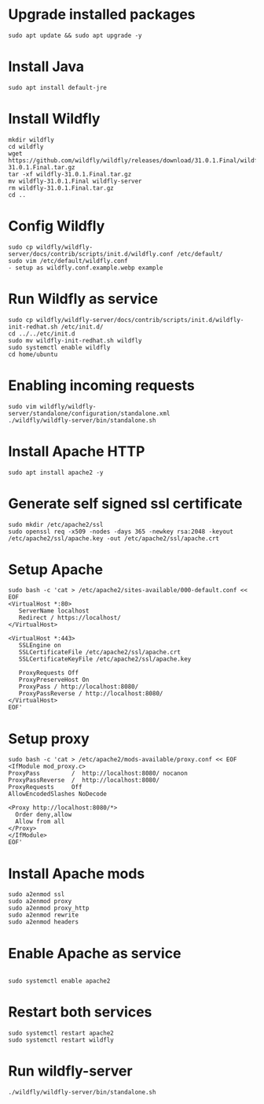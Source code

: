 # Upgrade installed packages

```
sudo apt update && sudo apt upgrade -y

```

# Install Java

```
sudo apt install default-jre

```

# Install Wildfly

```
mkdir wildfly
cd wildfly
wget https://github.com/wildfly/wildfly/releases/download/31.0.1.Final/wildfly-31.0.1.Final.tar.gz
tar -xf wildfly-31.0.1.Final.tar.gz
mv wildfly-31.0.1.Final wildfly-server
rm wildfly-31.0.1.Final.tar.gz
cd ..
```

# Config Wildfly

```
sudo cp wildfly/wildfly-server/docs/contrib/scripts/init.d/wildfly.conf /etc/default/
sudo vim /etc/default/wildfly.conf
- setup as wildfly.conf.example.webp example
```

# Run Wildfly as service

```
sudo cp wildfly/wildfly-server/docs/contrib/scripts/init.d/wildfly-init-redhat.sh /etc/init.d/
cd ../../etc/init.d
sudo mv wildfly-init-redhat.sh wildfly
sudo systemctl enable wildfly
cd home/ubuntu

```

# Enabling incoming requests

```
sudo vim wildfly/wildfly-server/standalone/configuration/standalone.xml
./wildfly/wildfly-server/bin/standalone.sh

```

# Install Apache HTTP

```
sudo apt install apache2 -y

```

# Generate self signed ssl certificate

```
sudo mkdir /etc/apache2/ssl
sudo openssl req -x509 -nodes -days 365 -newkey rsa:2048 -keyout /etc/apache2/ssl/apache.key -out /etc/apache2/ssl/apache.crt

```

# Setup Apache

```
sudo bash -c 'cat > /etc/apache2/sites-available/000-default.conf << EOF
<VirtualHost *:80>
   ServerName localhost
   Redirect / https://localhost/
</VirtualHost>

<VirtualHost *:443>
   SSLEngine on
   SSLCertificateFile /etc/apache2/ssl/apache.crt
   SSLCertificateKeyFile /etc/apache2/ssl/apache.key

   ProxyRequests Off
   ProxyPreserveHost On
   ProxyPass / http://localhost:8080/
   ProxyPassReverse / http://localhost:8080/
</VirtualHost>
EOF'

```

# Setup proxy

```
sudo bash -c 'cat > /etc/apache2/mods-available/proxy.conf << EOF
<IfModule mod_proxy.c>
ProxyPass         /  http://localhost:8080/ nocanon
ProxyPassReverse  /  http://localhost:8080/
ProxyRequests     Off
AllowEncodedSlashes NoDecode

<Proxy http://localhost:8080/*>
  Order deny,allow
  Allow from all
</Proxy>
</IfModule>
EOF'

```

# Install Apache mods

```
sudo a2enmod ssl
sudo a2enmod proxy
sudo a2enmod proxy_http
sudo a2enmod rewrite
sudo a2enmod headers

```

# Enable Apache as service

```

sudo systemctl enable apache2

```

# Restart both services

```
sudo systemctl restart apache2
sudo systemctl restart wildfly

```

# Run wildfly-server

```
./wildfly/wildfly-server/bin/standalone.sh

```
